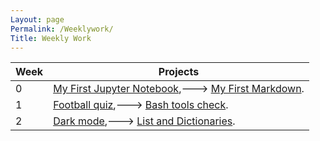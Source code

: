 ```yaml
---
Layout: page
Permalink: /Weeklywork/
Title: Weekly Work
---
```


| Week      | Projects     |
| --------- | ------------ |
| 0 | [My First Jupyter Notebook](https://khalidfarahhh.github.io/project-1/jupyter/2022/09/05/_08_21_1st_Notebook-(1).html),---> [My First Markdown](https://khalidfarahhh.github.io/project-1/2022/08/21/Markdown.html). |
| 1 | [Football quiz](https://khalidfarahhh.github.io/project-1/collegeboard/2022/08/26/notebookquiz.html),---> [Bash tools check](https://khalidfarahhh.github.io/project-1/collegeboard/2022/08/28/bash.html). |
| 2 | [Dark mode](https://khalidfarahhh.github.io/project-1/),---> [List and Dictionaries](https://khalidfarahhh.github.io/project-1/collegeboard/2022/09/06/list-and-dictionaries.html). |
